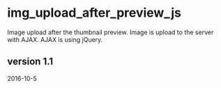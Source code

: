 # img_upload_after_preview_js


Image upload  after  the thumbnail preview.
Image is upload to the server with AJAX.
AJAX is using jQuery.

## version 1.1
2016-10-5
